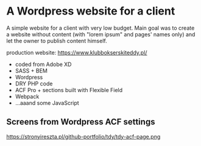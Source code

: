 # A Wordpress website for a client

A simple website for a client with very low budget. Main goal was to create a website without content (with "lorem ipsum" and pages' names only) and let the owner to publish content himself.

production website: https://www.klubbokserskiteddy.pl/

- coded from Adobe XD
- SASS + BEM
- Wordpress
- DRY PHP code
- ACF Pro + sections built with Flexible Field
- Webpack
- ...aaand some JavaScript

## Screens from Wordpress ACF settings

https://stronyireszta.pl/github-portfolio/tdy/tdy-acf-page.png
